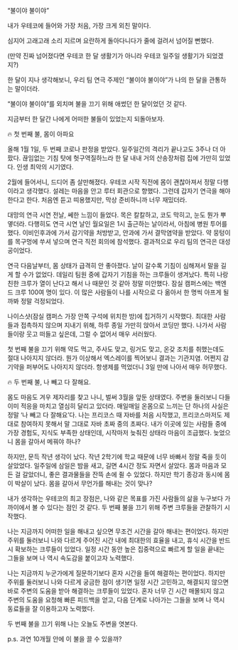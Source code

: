 “불이야 불이야”

내가 우테코에 들어와 가장 처음, 가장 크게 외친 말이다.

심지어 고래고래 소리 지르며 요란하게 돌아다니다가 줄에 걸려서 넘어질 뻔했다.

(만약 진짜 넘어졌다면 우테코 한 달 생활기가 아니라 우테코 일주일 생활기가 되었겠지?)

한 달이 지나 생각해보니, 우리 팀 연극 주제인 “불이야 불이야”가 나의 한 달을 관통하는 말이더라.

“불이야 불이야”를 외치며 불을 끄기 위해 애썼던 한 달이었던 것 같다.

지금부터 한 달간 나에게 어떠한 불들이 있었는지 되돌아보자.

🔥 첫 번째 불, 몸이 아파요

올해 1월 1일, 두 번째 코로나 판정을 받았다. 일주일간의 격리가 끝나고도 3주나 더 아팠다. 끊임없는 기침 탓에 헛구역질하느라 한 달 내내 거의 산송장처럼 집에 가만히 있었다. 인생 최악의 시기였다.

2월에 들어서니, 드디어 좀 살만해졌다. 우테코 시작 직전에 몸이 괜찮아져서 정말 다행이라고 생각했다. 설레는 마음을 안고 루터 회관으로 향했다. 그런데 갑자기 연극을 해야 한다고 한다. 처음엔 듣고 띠용했지만, 막상 준비하니까 너무 재밌더라.

대망의 연극 시연 전날, 쎄한 느낌이 들었다. 목은 칼칼하고, 코도 막히고, 눈도 뭔가 뿌옇더라. 다행히도 연극 시연 날인 월요일은 1시 출근하는 날이라서, 아침에 병원 투어를 했다. 이비인후과에 가서 감기약을 처방받고, 안과에 가서 결막염약을 받았다. 약 뭉텅이를 목구멍에 쑤셔 넣으며 연극 직전 회의에 참석했다. 결과적으로 우리 팀의 연극은 대성공이었다.

연극 다음날부터, 몸 상태가 급격히 안 좋아졌다. 날이 갈수록 기침이 심해져서 말을 길게 할 수가 없었다. 데일리 팀원 중에 갑자기 기침을 하는 크루들이 생겨났다. 특히 나랑 친한 크루가 열이 난다고 해서 나 때문인 것 같아 정말 미안했다. 잠실 캠퍼스에는 백엔드 크루 100여 명이 있다. 이 많은 사람들이 나를 시작으로 다 옮아서 한 명씩 아프게 될까봐 정말 걱정되었다.

나이스샷(잠실 캠퍼스 가장 안쪽 구석에 위치한 방)에 칩거하기 시작했다. 최대한 사람들과 접촉하지 않으며 지내기 위해, 하루 종일 가만히 앉아서 코딩만 했다. 나가서 사람들이랑 웃고 떠들고 싶은데, 그럴 수 없어서 매우 서러웠다.

첫 번째 불을 끄기 위해 약도 먹고, 주사도 맞고, 링거도 맞고, 온갖 조치를 취했는데도 절대 나아지지 않더라. 뭔가 이상해서 엑스레이를 찍어보니 결과는 기관지염. 어쩐지 감기약을 퍼부어도 나아지지 않더라. 항생제를 먹었더니 3일 만에 나아서 매우 허무했다.

🔥 두 번째 불, 나 빼고 다 잘해요.

몸도 마음도 겨우 제자리를 찾고 나니, 벌써 3월을 앞둔 상태였다. 주변을 둘러보니 다들 이미 적응을 마치고 열심히 달리고 있더라. 매일매일 온몸으로 느끼는 단 하나의 사실은 정말 ‘나 빼고 다 잘해요’다. 나는 프리코스 때 자바를 처음 시작했고, 프리코스마저도 제대로 참여하지 못해서 말 그대로 자바 초짜 중의 초짜다. 내가 이곳에 있는 사람들 중에 가장 경험도, 지식도 부족한 상태인데, 시작마저 늦춰진 상태라 마음이 조급했다. 늦었으니 몸을 갈아서 메꿔야 하나?

하지만, 문득 작년 생각이 났다. 작년 2학기에 학교 때문에 너무 바빠서 정말 죽을 듯이 살았었다. 일주일에 삼일은 밤을 새고, 길면 4시간 정도 자면서 살았다. 몸과 마음과 모든 걸 갈았더니, 좋은 결과물들을 잔뜩 손에 쥘 수 있었다. 하지만 학기 종강과 동시에 몸이 박살이 났다. 몸을 갈아서 무언가를 해내는 것이 맞나?

내가 생각하는 우테코의 최고 장점은, 나와 같은 목표를 가진 사람들의 삶을 누구보다 가까이에서 볼 수 있다는 점인 것 같다. 두 번째 불을 끄기 위해 주변 크루들을 관찰하기 시작했다.

나는 지금까지 어떠한 일을 해내고 싶으면 무조건 시간을 갈아 해내는 편이었다. 하지만 주위를 둘러보니 나와 다르게 주어진 시간 내에 최대한의 효율을 내고, 휴식 시간을 반드시 확보하는 크루들이 있었다. 일정 시간 동안 높은 집중력으로 빠르게 할 일을 끝내는 그들을 보며 나 역시 속도감을 붙이고자 노력했다.

나는 지금까지 누군가에게 질문하기보다 혼자 시간을 들여 해결하는 편이었다. 하지만 주위를 둘러보니 나와 다르게 궁금한 점이 생기면 일정 시간 고민하고, 해결되지 않으면 바로 주변의 도움을 받아 해결하는 크루들이 있었다. 혼자 너무 긴 시간 매몰되지 않고 주변의 도움을 요청해 빠른 피드백을 얻고, 다음 단계로 나아가는 그들을 보며 나 역시 동료들을 잘 이용하고자 노력했다.

두 번째 불을 끄기 위해 나는 오늘도 주변을 엿본다.

p.s. 과연 10개월 안에 이 불을 끌 수 있을까?
